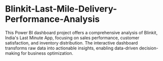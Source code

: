 # Blinkit-Last-Mile-Delivery-Performance-Analysis
This Power BI dashboard project offers a comprehensive analysis of Blinkit, India's Last Minute App, focusing on sales performance, customer satisfaction, and inventory distribution. The interactive dashboard transforms raw data into actionable insights, enabling data-driven decision-making for business optimization.
